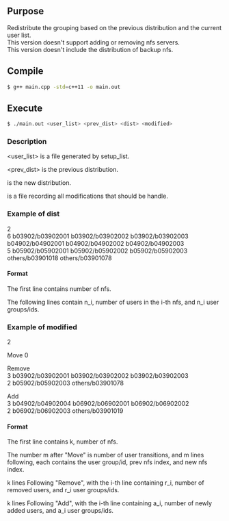 ## Purpose

Redistribute the grouping based on the previous distribution and the current user list.<br>
This version doesn't support adding or removing nfs servers.<br>
This version doesn't include the distribution of backup nfs.

## Compile
```bash
$ g++ main.cpp -std=c++11 -o main.out
```

## Execute
```bash
$ ./main.out <user_list> <prev_dist> <dist> <modified>
```

### Description
<user_list> is a file generated by setup_list.

<prev_dist> is the previous distribution.

<dist> is the new distribution.

<modified> is a file recording all modifications that should be handle.

### Example of dist
2<br>
6 b03902/b03902001 b03902/b03902002 b03902/b03902003 b04902/b04902001 b04902/b04902002 b04902/b04902003<br>
5 b05902/b05902001 b05902/b05902002 b05902/b05902003 others/b03901018 others/b03901078

#### Format
The first line contains number of nfs.

The following lines contain n_i, number of users in the i-th nfs, and n_i user groups/ids.

### Example of modified
2

Move 0

Remove<br>
3 b03902/b03902001 b03902/b03902002 b03902/b03902003<br>
2 b05902/b05902003 others/b03901078

Add<br>
3 b04902/b04902004 b06902/b06902001 b06902/b06902002<br>
2 b06902/b06902003 others/b03901019

#### Format
The first line contains k, number of nfs.

The number m after "Move" is number of user transitions, and m lines following, each contains the user group/id, prev nfs index, and new nfs index.

k lines Following "Remove", with the i-th line containing r_i, number of removed users, and r_i user groups/ids.

k lines Following "Add", with the i-th line containing a_i, number of newly added users, and a_i user groups/ids.
